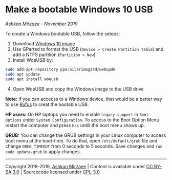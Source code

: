 # Make a bootable Windows 10 USB
*[Ashkan Mirzaee](https://ashki23.github.io/index.html) - November 2019*

To create a Windows bootable USB, follow the seteps:
1. Download [Windows 10 image](https://www.microsoft.com/en-us/software-download/windows10ISO)
2. Use GParted to format the USB (`Device > Create Partition Table`) and add a NTFS partition (`Partition > New`) 
3. Install WoeUSB by: 
```bash
sudo add-apt-repository ppa:nilarimogard/webupd8
sudo apt update
sudo apt install woeusb
```
4. Open WoeUSB and copy the Windows image to the USB drive  

**Note:** if you can accecss to a Windows device, that would be a better way to use [Rufus](https://rufus.ie/) to creat the bootable USB.

**HP users:** On HP laptops you need to enable `legacy support` in `Boot Options` under `System Configuration`. To access to the Boot Option Menu restart the computer and press `Ecs` untill the boot menu shows up.

**GRUB:** You can change the GRUB settings in your Linux computer to access boot menu at the boot-time. To do that, open `/etc/default/grub` file and change `GRUB_TIMEOUT` from 0 seconds to 5 seconds. Save changes and `run sudo update-grub` to apply changes.

---
Copyright 2018-2019, [Ashkan Mirzaee](https://ashki23.github.io/index.html) | Content is available under [CC BY-SA 3.0](https://creativecommons.org/licenses/by-sa/3.0/) | Sourcecode licensed under [GPL-3.0](https://www.gnu.org/licenses/gpl-3.0.en.html)

